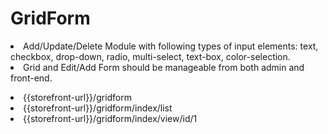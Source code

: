# GridForm
<li> Add/Update/Delete Module with following types of input elements: text, checkbox, drop-down, radio, multi-select, text-box, color-selection.
<li> Grid and Edit/Add Form should be manageable from both admin and front-end. <p>
  
<li> {{storefront-url}}/gridform
<li> {{storefront-url}}/gridform/index/list
<li> {{storefront-url}}/gridform/index/view/id/1
